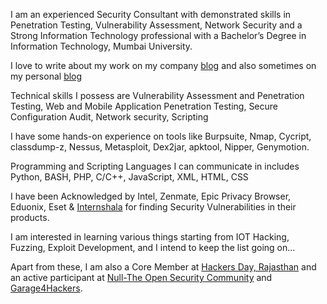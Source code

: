 I am an experienced Security Consultant with demonstrated skills in Penetration Testing, Vulnerability Assessment, Network Security and a Strong Information Technology professional with a Bachelor’s Degree in Information Technology, Mumbai University.

I love to write about my work on my company [blog](http://blog.securelayer7.net/author/ishaq/) and also sometimes on my personal [blog](https://securityprince.blogspot.in/)

Technical skills I possess are Vulnerability Assessment and Penetration Testing, Web and Mobile Application Penetration Testing, Secure Configuration Audit, Network security, Scripting

I have some hands-on experience on tools like Burpsuite, Nmap, Cycript, classdump-z, Nessus, Metasploit, Dex2jar, apktool, Nipper, Genymotion.

Programming and Scripting Languages I can communicate in includes Python, BASH, PHP, C/C++, JavaScript, XML, HTML, CSS

I have been Acknowledged by Intel, Zenmate, Epic Privacy Browser, Eduonix, Eset & [Internshala](https://internshala.com/hall_of_fame) for finding Security Vulnerabilities in their products.

I am interested in learning various things starting from IOT Hacking, Fuzzing, Exploit Development, and I intend to keep the list going on...

Apart from these, I am also a Core Member at [Hackers Day, Rajasthan](https://www.hackersday.org/rajasthan/team) and an active participant at [Null-The Open Security Community](https://null.co.in/) and [Garage4Hackers](http://garage4hackers.com).
